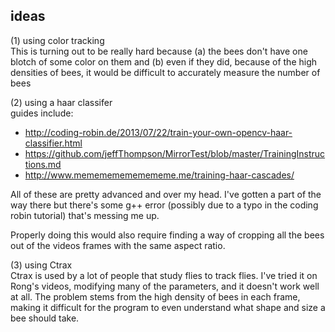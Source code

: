 ## ideas

(1) using color tracking    
This is turning out to be really hard because (a) the bees don't have one blotch of some color on them and (b) even if they did, because of the high densities of bees, it would be difficult to accurately measure the number of bees

(2) using a haar classifer     
guides include:
- <http://coding-robin.de/2013/07/22/train-your-own-opencv-haar-classifier.html>
- <https://github.com/jeffThompson/MirrorTest/blob/master/TrainingInstructions.md>
- <http://www.memememememememe.me/training-haar-cascades/>

All of these are pretty advanced and over my head. I've gotten a part of the way there but there's some g++ error (possibly due to a typo in the coding robin tutorial) that's messing me up.

Properly doing this would also require finding a way of cropping all the bees out of the videos frames with the same aspect ratio.

(3) using Ctrax    
Ctrax is used by a lot of people that study flies to track flies. I've tried it on Rong's videos, modifying many of the parameters, and it doesn't work well at all. The problem stems from the high density of bees in each frame, making it difficult for the program to even understand what shape and size a bee should take.
